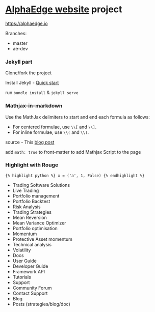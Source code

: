 # [AlphaEdge website](https://alphaedge.io) project

https://alphaedge.io

Branches:
* master
* ae-dev

### Jekyll part

Clone/fork the project

Install Jekyll - [Quick start](https://jekyllrb.com/docs/quickstart/)

run `bundle install` & `jekyll serve`

### Mathjax-in-markdown

Use the MathJax delimiters to start and end each formula as follows:

* For centered formulae, use `\\[` and `\\]`.
* For inline formulae, use `\\(` and `\\)`.

source - This [blog post](https://hiltmon.com/blog/2017/01/28/mathjax-in-markdown/)

add `math: true` to front-matter to add Mathjax Script to the page

### Highlight with Rouge

`{% highlight python %}
x = ('a', 1, False)
{% endhighlight %}`

* Trading Software Solutions
 * Live Trading
 * Portfolio management
 * Portfolio Backtest
 * Risk Analysis
* Trading Strategies
 * Mean Reversion
  * Mean Variance Optimizer
 * Portfolio optimisation
 * Momentum
  * Protective Asset momentum
 * Technical analysis
 * Volatility
* Docs
 * User Guide
 * Developer Guide
 * Framework API
 * Tutorials
* Support
 * Community Forum
 * Contact Support
* Blog
 * Posts (strategies/blog/doc)
  